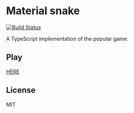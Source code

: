 # Material snake

[![Build Status](https://travis-ci.org/scriptex/material-snake.svg?branch=master)](https://travis-ci.org/scriptex/material-snake)

A TypeScript implementation of the popular game.

## Play

[HERE](https://material-snake.atanas.info)

## License

MIT
